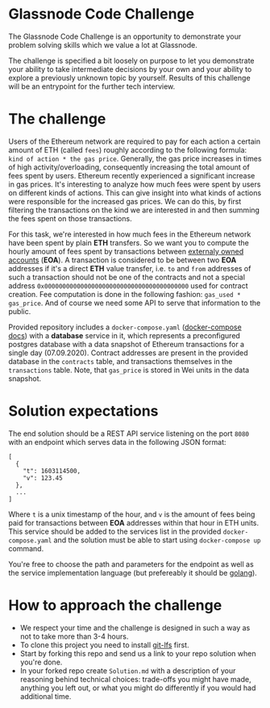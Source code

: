 # Glassnode Code Challenge

The Glassnode Code Challenge is an opportunity to demonstrate your problem
solving skills which we value a lot at Glassnode.

The challenge is specified a bit loosely on purpose to let you demonstrate your
ability to take intermediate decisions by your own and your ability to explore
a previously unknown topic by yourself. Results of this challenge will be an
entrypoint for the further tech interview.

# The challenge

Users of the Ethereum network are required to pay for each action a certain
amount of ETH (called `fees`) roughly according to the following formula: `kind
of action * the gas price`. Generally, the gas price increases in times of
high activity/overloading, consequently increasing the total amount of fees
spent by users. Ethereum recently experienced a significant increase in gas
prices. It's interesting to analyze how much fees were spent by users on different
kinds of actions. This can give insight into what kinds of actions were responsible
for the increased gas prices. We can do this, by first filtering the transactions on the
kind we are interested in and then summing the fees spent on those transactions.

For this task, we're interested in how much fees in the Ethereum network have
been spent by plain **ETH** transfers. So we want you to compute the hourly
amount of fees spent by transactions between [externaly owned accounts][]
(**EOA**). A transaction is considered to be between two **EOA** addresses if it's a
direct **ETH** value transfer, i.e. `to` and `from` addresses of such a
transaction should not be one of the contracts and not a special address
`0x0000000000000000000000000000000000000000` used for contract creation. Fee
computation is done in the following fashion: `gas_used *
gas_price`. And of course we need some API to serve that information to the
public.

Provided repository includes a `docker-compose.yaml` ([docker-compose docs][])
with a **database** service in it, which represents a preconfigured postgres database
with a data snapshot of Ethereum transactions for a single day (07.09.2020). Contract
addresses are present in the provided database in the `contracts` table, and transactions
themselves in the `transactions` table. Note, that `gas_price` is stored in Wei units in
the data snapshot.

# Solution expectations

The end solution should be a REST API service listening on the port `8080`
with an endpoint which serves data in the following JSON format:

```
[
  {
    "t": 1603114500,
    "v": 123.45
  },
  ...
]
```

Where `t` is a unix timestamp of the hour, and `v` is the amount of fees
being paid for transactions between **EOA** addresses within that hour in
ETH units. This service should be added to the services list in the provided
`docker-compose.yaml` and the solution must be able to start using
`docker-compose up` command.

You're free to choose the path and parameters for the endpoint as well as
the service implementation language (but prefereably it should be [golang][]).


# How to approach the challenge

- We respect your time and the challenge is designed in such a way as not to
  take more than 3-4 hours.
- To clone this project you need to install [git-lfs][] first.
- Start by forking this repo and send us a link to your repo solution when
  you're done.
- In your forked repo create `Solution.md` with a description of your reasoning
  behind technical choices: trade-offs you might have made, anything you left out,
  or what you might do differently if you would had additional time.

[externaly owned accounts]: https://ethereum.org/en/whitepaper/#ethereum-accounts
[golang]:https://golang.org/
[gas]: https://ethereum.org/en/developers/docs/gas/
[gastracker]: https://etherscan.io/gastracker
[docker-compose docs]: https://docs.docker.com/compose/
[git-lfs]: https://github.com/git-lfs/git-lfs/wiki/Installation

